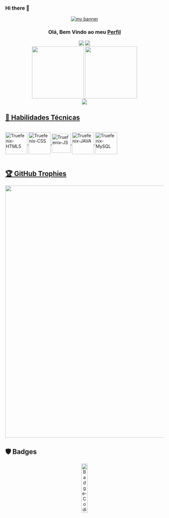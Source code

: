 ### Hi there 👋
<p align="center">
  <a href="https://www.linkedin.com/in/Truefenix-79b23b214/" target="_blank" rel="noreferrer"><img src="https://raw.githubusercontent.com/Truefenix/Truefenix/main/.github/workflows/assets/BANNER2.jpeg" alt="my banner"></a>
</p>

<div align="center">
<h3 align="center">
 Olá, Bem Vindo ao meu <a href="https://www.linkedin.com/in/Truefenix-79b23b214/" target="_blank" rel="noreferrer">Perfil</a>
</h3>
 <a href = "mailto:eduardo.roqueamaral09@gmail.com"><img src="https://img.shields.io/badge/-Gmail-%23333?style=for-the-badge&logo=gmail&logoColor=red" target="_blank"></a>
 <a href="https://www.linkedin.com/in/eduardo-roque-79b23b214/" target="_blank"><img src="https://img.shields.io/badge/-LinkedIn-%230077B5?style=for-the-badge&logo=linkedin&logoColor=white" target="_blank"></a> 
</div>

<div align="center">
  <a href="https://github.com/Truefenix">
  <img height="165em" src="https://github-readme-stats-sigma-five.vercel.app/api?username=Truefenix&show_icons=true&theme=highcontrast"/>
  <img height="165em" src="https://github-readme-stats-sigma-five.vercel.app/api/top-langs/?username=Truefenix&layout=compact&theme=highcontrast"/>
</div>
  
</div>
  <div align="center">
  <img src="https://github-readme-streak-stats.herokuapp.com/?user=Truefenix&theme=highcontrast">
 </div>
 
 <h2> 💼 Habilidades Técnicas  </h2>
 <div style="display: inline_block">
 <br>
  <img height="70em" align="center" alt="Truefenix-HTML5" src="https://cdn.jsdelivr.net/gh/devicons/devicon/icons/html5/html5-plain-wordmark.svg">
  <img height="70em" align="center" alt="Truefenix-CSS" src="https://cdn.jsdelivr.net/gh/devicons/devicon/icons/css3/css3-plain-wordmark.svg">
  <img height="60em" align="center" alt="Truefenix-JS" src="https://cdn.jsdelivr.net/gh/devicons/devicon/icons/javascript/javascript-original.svg">
  <img height="70em" align="center" alt="Truefenix-JAVA" src="https://cdn.jsdelivr.net/gh/devicons/devicon/icons/java/java-original-wordmark.svg">
  <img height="70em" align="center" alt="Truefenix-MySQL" src="https://cdn.jsdelivr.net/gh/devicons/devicon/icons/mysql/mysql-original-wordmark.svg">
</div>

<br>
 <h2>🏆 GitHub Trophies</h2>
 <a><img width=800 src="https://github-profile-trophy.vercel.app/?username=Truefenix&column=8&theme=dark_lover&no-frame=true"/></a>
<h2>🛡️ Badges</h2>

<div align="center">
    <a href="https://github.com/Truefenix/ONE-Challenge01_Codificador" target="_blank"><img src=".github/workflows/assets/Badge-Codificador-Alura.png" alt="Badge-Codificador" width="20%" /></a>
</div>
